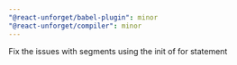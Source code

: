 ```yaml
---
"@react-unforget/babel-plugin": minor
"@react-unforget/compiler": minor
---
```


Fix the issues with segments using the init of for statement
